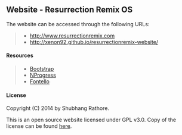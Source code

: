 Website - Resurrection Remix OS
---


The website can be accessed through the following URLs:
> - http://www.resurrectionremix.com
> - http://xenon92.github.io/resurrectionremix-website/


#### Resources
> - [Bootstrap](https://github.com/twbs)
> - [NProgress](https://github.com/rstacruz/nprogress)
> - [Fontello](https://github.com/fontello/fontello)


#### License

Copyright (C) 2014 by Shubhang Rathore.

This is an open source website licensed under GPL v3.0. Copy of the license can be found [here](https://github.com/xenon92/resurrectionremix-website/blob/gh-pages/LICENSE.md).
